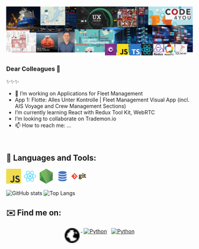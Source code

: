 ![alt text](https://github.com/WladimirAbdulayev/WladimirAbdulayev/blob/main/banner.jpg?raw=true)

### Dear Colleagues 👋

✨✨✨

- 🔭 I’m working on Applications for Fleet Management
- App 1: Flotte: Alles Unter Kontrolle | Fleet Management Visual App (incl. AIS Voyage and Crew Management Sections) 
- I’m currently learning React with Redux Tool Kit, WebRTC
- I’m looking to collaborate on Trademon.io
- 📫 How to reach me: ...
<br />

## 🧰 Languages and Tools:
<code><img height="40" alt="Javascript" src="https://raw.githubusercontent.com/github/explore/80688e429a7d4ef2fca1e82350fe8e3517d3494d/topics/javascript/javascript.png"></code>
<code><img height="40" alt="React" src="https://raw.githubusercontent.com/github/explore/80688e429a7d4ef2fca1e82350fe8e3517d3494d/topics/react/react.png"></code>
<code><img height="40" alt="nodeJs" src="https://raw.githubusercontent.com/github/explore/80688e429a7d4ef2fca1e82350fe8e3517d3494d/topics/nodejs/nodejs.png"></code>
<code><img height="40" alt="SQL" src="https://raw.githubusercontent.com/github/explore/80688e429a7d4ef2fca1e82350fe8e3517d3494d/topics/sql/sql.png"></code>
<code><img height="40" alt="Git" src="https://raw.githubusercontent.com/github/explore/80688e429a7d4ef2fca1e82350fe8e3517d3494d/topics/git/git.png"></code>

![GitHub stats](https://github-readme-stats.vercel.app/api?username=WladimirAbdulayev&show_icons=true&theme=tokyonight)
![Top Langs](https://github-readme-stats.vercel.app/api/top-langs/?username=WladimirAbdulayev&theme=tokyonight)

## ✉️ Find me on:
<p align="center">
 <a href="https://WladimirAbdulayev.github.io/" target="_blank" rel="noopener noreferrer"> <img src="https://raw.githubusercontent.com/iconic/open-iconic/master/svg/globe.svg" alt="Python" height="40" style="vertical-align:top; margin:4px"> </a>
 <a href="https://www.linkedin.com/in/wladimir-abdulayev-35305436" target="_blank" rel="noopener noreferrer"> <img src="https://cdn.jsdelivr.net/npm/simple-icons@v3/icons/linkedin.svg" alt="Python" height="40" style="vertical-align:top; margin:4px"></a>
 <a href="mailto:wladimir.abdulayev@ewe.net"> <img src="https://cdn.jsdelivr.net/npm/simple-icons@v3/icons/gmail.svg" alt="Python" height="40" style="vertical-align:top; margin:4px"></a>
</p>

<br />
